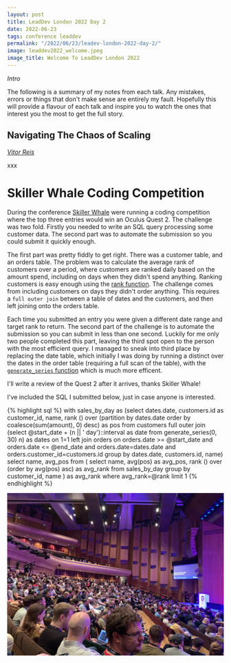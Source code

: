 ```yaml
---
layout: post
title: LeadDev London 2022 Day 2
date: 2022-06-23
tags: conference leaddev
permalink: "/2022/06/23/leadev-london-2022-day-2/"
image: leaddev2022_welcome.jpeg
image_title: Welcome To LeadDev London 2022
---
```

_Intro_

The following is a summary of my notes from each talk. Any mistakes, errors or things that don't
make sense are entirely my fault. Hopefully this will provide a flavour of each talk and inspire
you to watch the ones that interest you the most to get the full story.

## Navigating The Chaos of Scaling
_[Vitor Reis](https://leaddev.com/community/vitor-reis)_

xxx

# Skiller Whale Coding Competition

During the conference [Skiller Whale](http://skillerwhale.com) were running a coding competition
where the top three entries would win an Oculus Quest 2. The challenge was two fold. Firstly you
needed to write an SQL query processing some customer data. The second part was to automate the
submission so you could submit it quickly enough.

The first part was pretty fiddly to get right. There was a customer table, and an orders table. The
problem was to calculate the average rank of customers over a period, where customers are ranked
daily based on the amount spend, including on days when they didn't spend anything. Ranking customers
is easy enough using the [rank function](https://www.postgresql.org/docs/current/tutorial-window.html).
The challenge comes from including customers on days they didn't order anything. This requires a `full
outer join` between a table of dates and the customers, and then left joining onto the orders table.

Each time you submitted an entry you were given a different date range and target rank to return. The
second part of the challenge is to automate the submission so you can submit in less than one second.
Luckily for me only two people completed this part, leaving the third spot open to the person with the
most efficient query. I managed to sneak into third place by replacing the date table, which initially
I was doing by running a distinct over the dates in the order table (requiring a full scan of the table),
with the [`generate_series` function](https://www.postgresql.org/docs/current/functions-srf.html) which
is much more efficent.

I'll write a review of the Quest 2 after it arrives, thanks Skiller Whale!

I've included the SQL I submitted below, just in case anyone is interested.

{% highlight sql %}
with sales_by_day as
    (select dates.date, customers.id as customer_id, name,
            rank () over
                (partition by dates.date
                    order by coalesce(sum(amount), 0) desc)
                as pos
        from customers
             full outer join
                (select @start_date
                        + (n || ' day')::interval as date
                    from generate_series(0, 30) n) as dates
                on 1=1
             left join orders on
                orders.date >= @start_date
                and orders.date <= @end_date
                and orders.date=dates.date
                and orders.customer_id=customers.id
        group by dates.date, customers.id, name)
select name, avg_pos from (
    select name, avg(pos) as avg_pos,
           rank () over (order by avg(pos) asc) as avg_rank
        from sales_by_day group by customer_id, name
) as avg_rank
    where avg_rank=@rank limit 1
{% endhighlight %}

![LeadDev London 2022](/assets/leaddev2022_room.jpeg)
